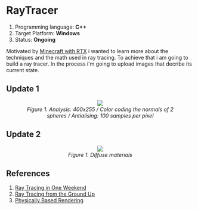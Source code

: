 # RayTracer

1. Programming language:  **C++**
2. Target Platform: **Windows**
3. Status: **Ongoing**

Motivated by [Minecraft with RTX](https://www.nvidia.com/en-us/geforce/news/minecraft-with-rtx-beta-out-now-download-play/) i wanted to learn more about the techniques and the math used in ray tracing. To achieve that i am going to build a ray tracer.  In the process i'm going to upload images that decribe its current state. 

## Update 1
<figure>
<p align="center">
    <img src="https://user-images.githubusercontent.com/33458365/91640987-2ba54980-ea2a-11ea-8153-320e9539766c.png" >
    <br>
    <em> Figure 1. Analysis: 400x255 / Color coding the normals of 2 spheres / Antialising: 100 samples per pixel  </em>
</p>
</figure>

## Update 2
<figure>
<p align="center">
    <img src="https://user-images.githubusercontent.com/33458365/91812585-0850e900-ec3a-11ea-9efe-551322e99c9e.png" >
    <br>
    <em> Figure 1. Diffuse materials  </em>
</p>
</figure>

## References
1) [Ray Tracing in One Weekend](https://raytracing.github.io/)
2) [Ray Tracing from the Ground Up](http://www.raytracegroundup.com/)
3) [Physically Based Rendering](http://www.pbr-book.org/3ed-2018/contents.html)

